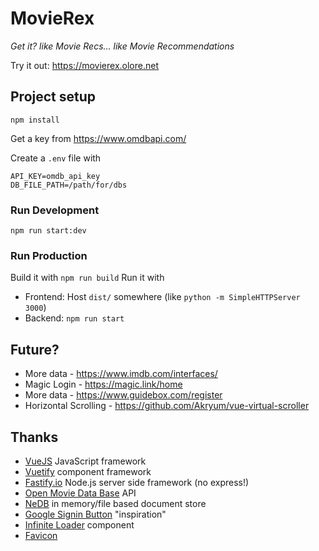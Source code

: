 # MovieRex
*Get it? like Movie Recs... like Movie Recommendations*

Try it out: https://movierex.olore.net

## Project setup
```
npm install
```

Get a key from https://www.omdbapi.com/

Create a `.env` file with
```
API_KEY=omdb_api_key
DB_FILE_PATH=/path/for/dbs
```

### Run Development 
```
npm run start:dev
```

### Run Production
Build it with `npm run build`
Run it with
* Frontend: Host `dist/` somewhere (like `python -m SimpleHTTPServer 3000`)
* Backend: `npm run start`

## Future?
* More data - https://www.imdb.com/interfaces/
* Magic Login - https://magic.link/home
* More data - https://www.guidebox.com/register
* Horizontal Scrolling - https://github.com/Akryum/vue-virtual-scroller

## Thanks
* [VueJS](https://vuejs.org/) JavaScript framework
* [Vuetify](https://vuetifyjs.com/) component framework
* [Fastify.io](https://www.fastify.io/) Node.js server side framework (no express!)
* [Open Movie Data Base](https://www.omdbapi.com/) API
* [NeDB](https://github.com/louischatriot/nedb) in memory/file based document store
* [Google Signin Button](https://github.com/mejiamanuel57/vue-google-signin-button-directive) "inspiration"
* [Infinite Loader](https://peachscript.github.io/vue-infinite-loading/) component
* [Favicon](http://www.iconarchive.com/show/captiva-icons-by-bokehlicia/movie-icon.html)